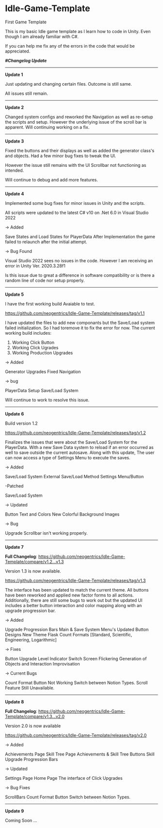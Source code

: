 # Idle-Game-Template
First Game Template


This is my basic Idle game template as I learn how to code in Unity. 
Even though I am already familiar with C#.

If you can help me fix any of the errors in the code that would be appreciated. 


_**#Changelog Update**_

***********************************************************************************************************************************************************************************

**Update 1**

Just updating and changing certain files. Outcome is still same.

All issues still remain.

***********************************************************************************************************************************************************************************

**Update 2**

Changed system configs and reworked the Navigation as well as re-setup the scripts and setup.  However the underlying issue of the scroll bar is apparent. Will continuing working on a fix.

***********************************************************************************************************************************************************************************

**Update 3**

Fixed the buttons and their displays as well as added the generator class's and objects. Had a few minor bug fixes to tweak the UI.

However the issue still remains with the UI Scrollbar not functioning as intended.

Will continue to debug and add more features.

***********************************************************************************************************************************************************************************

**Update 4**

Implemented some bug fixes for minor issues in Unity and the scripts. 

All scripts were updated to the latest C# v10 on .Net 6.0 in Visual Studio 2022

-> Added

Save States and Load States for PlayerData After Implementation the game failed to relaunch after the initial attempt. 

-> Bug Found 

Visual Studio 2022 sees no issues in the code. However I am receiving an error in Unity Ver. 2020.3.28f1

Is this issue due to great a difference in software compatibility or is there a random line of code nor setup properly.

***********************************************************************************************************************************************************************************

**Update 5**

I have the first working build Avaiable to test. 

https://github.com/neogentrics/Idle-Game-Template/releases/tag/v1.1

I have updated the files to add new componants but the Save/Load system failed initialization. So I had toremove it to fix the error for now. 
The current working build includes:

1. Working Click Button
2. Working Click Ugrades
3. Working Production Upgrades

-> Added 

Generator Upgrades
Fixed Navigation

-> bug

PlayerData Setup
Save/Load System


Will continue to work to resolve this issue. 

***********************************************************************************************************************************************************************************

**Update 6**

Build version 1.2

https://github.com/neogentrics/Idle-Game-Template/releases/tag/v1.2

Finalizes the issues that were about the Save/Load System for the PlayerData. With a new Save Data system to reload if an error occurred as well to save outside the current autosave. Along with this update, The user can now access a type of Settings Menu to execute the saves. 

-> Added

Save/Load System
External Save/Load Method
Settings Menu/Button

-Patched

Save/Load System

-> Updated

Button Text and Colors
New Colorful Background Images

-> Bug

Upgrade Scrollbar isn't working properly.

***********************************************************************************************************************************************************************************

**Update 7**

**Full Changelog**: https://github.com/neogentrics/Idle-Game-Template/compare/v1.2...v1.3

Version 1.3 is now available.

https://github.com/neogentrics/Idle-Game-Template/releases/tag/v1.3

The interface has been updated to match the current theme. All buttons have been reworked and applied new factor forms to all actions.
Additionally, there are still some bugs to work out but the updated UI includes a better button interaction and color mapping along with an upgrade progression bar.

-> Added

Upgrade Progression Bars
Main & Save System Menu's
Updated Button Designs
New Theme
Flask Count Formats [Standard, Scientific, Engineering, Logarithmic]


-> Fixes

Button Upgrade Level Indicator
Switch Screen Flickering
Generation of Objects and Interaction Improvisation

-> Current Bugs

Count Format Button Not Working
Switch between Notion Types.
Scroll Feature Still Unavailable. 

***********************************************************************************************************************************************************************************

**Update 8**

**Full Changelog**: https://github.com/neogentrics/Idle-Game-Template/compare/v1.3...v2.0

Version 2.0 is now available

https://github.com/neogentrics/Idle-Game-Template/releases/tag/v2.0

-> Added 

Achievements Page
Skill Tree Page
Achievements & Skill Tree Buttons
Skill Upgrade Progression Bars

-> Updated 

Settings Page 
Home Page 
The interface of Click Upgrades

-> Bug Fixes

ScrollBars
Count Format Button
Switch between Notion Types.

***********************************************************************************************************************************************************************************

**Update 9**

Coming Soon ...
